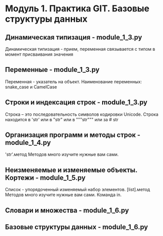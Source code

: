 # Модуль 1. Практика GIT. Базовые структуры данных

## Динамическая типизация - module_1_3.py  
Динамическая типизация - прием, переменная связывается с типом в момент присваивания значения

## Переменные - module_1_3.py  
Переменная - указатель на объект. Наименование переменных: snake_case и CamelCase

## Строки и индексация строк - module_1_3.py  
Строка – это последовательность символов кодировки Unicode. Строка находится в 'str' или в "str" или в """str""" или за # str

## Организация программ и методы строк - module_1_4.py  
'str'.метод  Методов много изучите нужные вам сами.

## Неизменяемые и изменяемые объекты. Кортежи - module_1_5.py  
Список - упорядоченный изменяемый набор элементов. [list].метод  Методов много изучите нужные вам сами. Команда in.

## Словари и множества - module_1_6.py  

## Базовые структуры данных - module_1_6.py  

